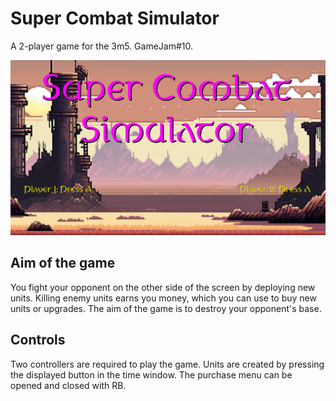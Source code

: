 # Super Combat Simulator

A 2-player game for the 3m5. GameJam#10.

![img.png](img.png)

## Aim of the game
You fight your opponent on the other side of the screen by deploying new units.
Killing enemy units earns you money, which you can use to buy new units or upgrades.
The aim of the game is to destroy your opponent's base.

## Controls

Two controllers are required to play the game.
Units are created by pressing the displayed button in the time window.
The purchase menu can be opened and closed with RB.